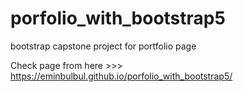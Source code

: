 # porfolio_with_bootstrap5
bootstrap capstone project for portfolio page

Check page from here >>> https://eminbulbul.github.io/porfolio_with_bootstrap5/
